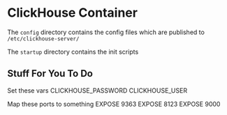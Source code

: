 # ClickHouse Container

The `config` directory  contains the config files which are published to `/etc/clickhouse-server/`

The `startup` directory contains the init scripts


## Stuff For You To Do
Set these vars
CLICKHOUSE_PASSWORD
CLICKHOUSE_USER

Map these ports to something
EXPOSE 9363
EXPOSE 8123
EXPOSE 9000